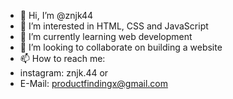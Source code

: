 - 👋 Hi, I’m @znjk44
- 👀 I’m interested in HTML, CSS and JavaScript
- 🌱 I’m currently learning web development
- 💞️ I’m looking to collaborate on building a website
- 📫 How to reach me:
- instagram: znjk.44 or
- E-Mail: productfindingx@gmail.com

<!---
znjk44/znjk44 is a ✨ special ✨ repository because its `README.md` (this file) appears on your GitHub profile.
You can click the Preview link to take a look at your changes.
--->
